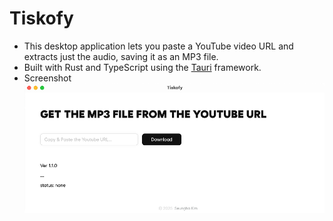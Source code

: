 # Tiskofy

- This desktop application lets you paste a YouTube video URL and extracts just the audio, saving it as an MP3 file.
- Built with Rust and TypeScript using the [Tauri](https://tauri.app/) framework.
- Screenshot
  ![Tiskofy](image.png)
